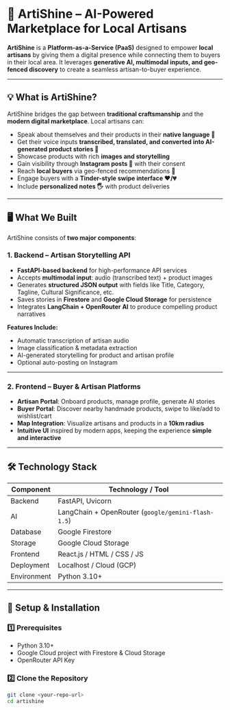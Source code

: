 # 🎨 ArtiShine – AI-Powered Marketplace for Local Artisans

**ArtiShine** is a **Platform-as-a-Service (PaaS)** designed to empower **local artisans** by giving them a digital presence while connecting them to buyers in their local area. It leverages **generative AI, multimodal inputs, and geo-fenced discovery** to create a seamless artisan-to-buyer experience.  

---

## 💡 What is ArtiShine?

ArtiShine bridges the gap between **traditional craftsmanship** and the **modern digital marketplace**. Local artisans can:

- Speak about themselves and their products in their **native language 🎤**  
- Get their voice inputs **transcribed, translated, and converted into AI-generated product stories 📖**  
- Showcase products with rich **images and storytelling**  
- Gain visibility through **Instagram posts 📸** with their consent  
- Reach **local buyers** via geo-fenced recommendations 📍  
- Engage buyers with a **Tinder-style swipe interface ❤️/💔**  
- Include **personalized notes 🖐️** with product deliveries  

---

## 🖥️ What We Built

ArtiShine consists of **two major components**:  

### 1. Backend – Artisan Storytelling API

- **FastAPI-based backend** for high-performance API services  
- Accepts **multimodal input**: audio (transcribed text) + product images  
- Generates **structured JSON output** with fields like Title, Category, Tagline, Cultural Significance, etc.  
- Saves stories in **Firestore** and **Google Cloud Storage** for persistence  
- Integrates **LangChain + OpenRouter AI** to produce compelling product narratives  

**Features Include:**  
- Automatic transcription of artisan audio  
- Image classification & metadata extraction  
- AI-generated storytelling for product and artisan profile  
- Optional auto-posting on Instagram  

---

### 2. Frontend – Buyer & Artisan Platforms

- **Artisan Portal**: Onboard products, manage profile, generate AI stories  
- **Buyer Portal**: Discover nearby handmade products, swipe to like/add to wishlist/cart  
- **Map Integration**: Visualize artisans and products in a **10km radius**  
- **Intuitive UI** inspired by modern apps, keeping the experience **simple and interactive**  

---

## 🛠️ Technology Stack

| Component         | Technology / Tool                        |
| ---------------- | ---------------------------------------- |
| Backend          | FastAPI, Uvicorn                          |
| AI               | LangChain + OpenRouter (`google/gemini-flash-1.5`) |
| Database         | Google Firestore                          |
| Storage          | Google Cloud Storage                       |
| Frontend         | React.js / HTML / CSS / JS                |
| Deployment       | Localhost / Cloud (GCP)                  |
| Environment      | Python 3.10+                              |

---

## 🚀 Setup & Installation

### 1️⃣ Prerequisites

- Python 3.10+  
- Google Cloud project with Firestore & Cloud Storage  
- OpenRouter API Key  

### 2️⃣ Clone the Repository

```bash
git clone <your-repo-url>
cd artishine
